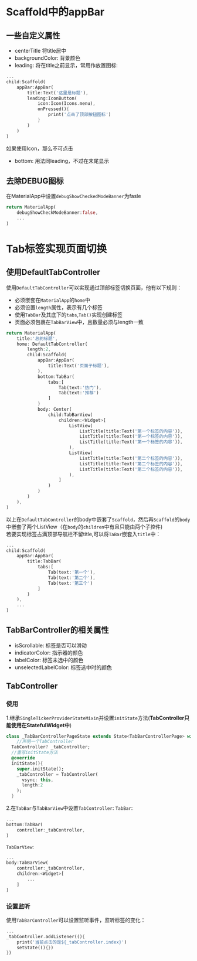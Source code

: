 # Scaffold中的appBar
## 一些自定义属性
* centerTitle 将title居中
* backgroundColor: 背景颜色
* leading: 将在title之前显示，常用作放置图标:
```dart
...
child:Scaffold(
    appBar:AppBar(
        title:Text('这里是标题'),
        leading:IconButton(
            icon:Icon(Icons.menu),
            onPressed(){
                print('点击了顶部按钮图标')
            }
        )
    )
)
```
如果使用Icon，那么不可点击
* bottom: 用法同leading，不过在末尾显示

## 去除DEBUG图标
在MaterialApp中设置`debugShowCheckedModeBanner`为fasle
```dart
return MaterialApp(
    debugShowCheckModeBanner:false,
    ...
)
```

# Tab标签实现页面切换
## 使用DefaultTabController
使用`DefaultTabController`可以实现通过顶部标签切换页面，他有以下规则：
* 必须嵌套在`MaterialApp`的`home`中
* 必须设置`length`属性，表示有几个标签
* 使用`TabBar`及其底下的`tabs`,`Tab()`实现创建标签
* 页面必须包裹在`TabBarView`中，且数量必须与length一致
```dart
return MaterialApp(
    title:'总的标题',
    home: DefaultTabController(
        length:2,
        child:Scaffold(
            appBar:AppBar(
                title:Text('页面子标题'),
            ),
            bottom:TabBar(
                tabs:[
                    Tab(text:'热门'),
                    Tab(text:'推荐')
                ]
            )
            body: Center(
                child:TabBarView(
                    children:<Widget>[
                        ListView(
                            ListTitle(title:Text('第一个标签的内容')),
                            ListTitle(title:Text('第一个标签的内容')),
                            ListTitle(title:Text('第一个标签的内容')),
                        ),
                        ListView(
                            ListTitle(title:Text('第二个标签的内容')),
                            ListTitle(title:Text('第二个标签的内容')),
                            ListTitle(title:Text('第二个标签的内容')),
                        ),
                    ]
                )
            )
        )
    ),
)
```
以上在`DefaultTabController`的body中嵌套了`Scaffold`，然后再`Scaffold`的`body`中嵌套了两个ListView（在`body`的`children`中有且只能由两个子控件)  
若要实现标签占满顶部导航栏不留title,可以将`TaBar`嵌套入`title`中：
```dart
...
child:Scaffold(
    appBar:AppBar(
        title:TabBar(
            tabs:[
                Tab(text:'第一个'),
                Tab(text:'第二个'),
                Tab(text:'第三个')
            ]
        )
    ),
    ...
)
```
## TabBarController的相关属性
* isScrollable: 标签是否可以滑动
* indicatorColor: 指示器的颜色
* labelColor: 标签未选中的颜色
* unselectedLabelColor: 标签选中时的颜色
## TabController
### 使用
1.继承`SingleTickerProviderStateMixin`并设置`initState`方法(**TabController只能使用在StatefulWidget中**)
```dart
class _TabBarControllerPageState extends State<TabBarControllerPage> with SingleTickerProviderStateMixin{
    //声明一个TabController
  TabController? _tabController;
  //重写initState方法
  @override
  initState(){
    super.initState();
    _tabController = TabController(
      vsync: this,
      length:2
    );
  }
```
2.在`TabBar`与`TabBarView`中设置`TabController`:
`TabBar`:
```dart
...
bottom:TabBar(
    controller:_tabController,
)
```
`TabBarView`:
```dart
...
body:TabBarView(
    controller:_tabController,
    children:<Widget>[
        ...
    ]
)
```
### 设置监听
使用`TabBarController`可以设置监听事件，监听标签的变化：
```dart
...
_tabController.addListener((){
    print('当前点击的是${_tabController.index}')
    setState((){})
})
```